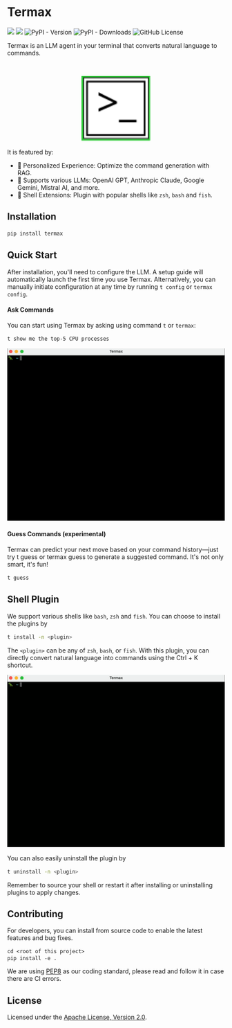 


# Termax

![](https://github.com/huangyz0918/termax/actions/workflows/lint.yml/badge.svg) ![](https://github.com/huangyz0918/termax/actions/workflows/test.yml/badge.svg) ![PyPI - Version](https://img.shields.io/pypi/v/termax) 
![PyPI - Downloads](https://img.shields.io/pypi/dm/termax) ![GitHub License](https://img.shields.io/github/license/huangyz0918/termax) 


Termax is an LLM agent in your terminal that converts natural language to commands.

<br/>
<p align="center"> <img src="doc/icon.svg" alt="..." width=160>

It is featured by:

- 🍼 Personalized Experience: Optimize the command generation with RAG.
- 📐 Supports various LLMs: OpenAI GPT, Anthropic Claude, Google Gemini, Mistral AI, and more. 
- 🧩 Shell Extensions: Plugin with popular shells like `zsh`, `bash` and `fish`.

## Installation

```bash
pip install termax
```

## Quick Start

After installation, you'll need to configure the LLM. A setup guide will automatically launch the first time you use Termax. Alternatively, you can manually initiate configuration at any time by running `t config` or `termax config`.

#### Ask Commands

You can start using Termax by asking using command `t` or `termax`:

```bash
t show me the top-5 CPU processes
```

![](doc/ask_cmd.gif)

#### Guess Commands (experimental)

Termax can predict your next move based on your command history—just try t guess or termax guess to generate a suggested command. It's not only smart, it's fun!

```bash
t guess
```

## Shell Plugin

We support various shells like `bash`, `zsh` and `fish`. You can choose to install the plugins by

```bash
t install -n <plugin>
```

The `<plugin>` can be any of `zsh`, `bash`, or `fish`. With this plugin, you can directly convert natural language into commands using the Ctrl + K shortcut.

![](doc/plugin.gif)

You can also easily uninstall the plugin by

```bash
t uninstall -n <plugin>
```

Remember to source your shell or restart it after installing or uninstalling plugins to apply changes.


## Contributing 

For developers, you can install from source code to enable the latest features and bug fixes.

```bash:
cd <root of this project>
pip install -e .
```

We are using [PEP8](https://peps.python.org/pep-0008/) as our coding standard, please read and follow it in case there are CI errors.


## License

Licensed under the [Apache License, Version 2.0](LICENSE).





